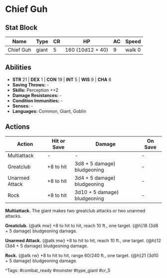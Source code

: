 # Chief Guh

## Stat Block

| Name | Type | CR | HP | AC | Speed |
|------|------|----|----|----|-------|
| Chief Guh | giant | 5 | 160 (10d12 + 40) | 9 | walk 0 |

## Abilities

- **STR** 21 | **DEX** 1 | **CON** 19 | **INT** 5 | **WIS** 9 | **CHA** 6
- **Saving Throws:** -  
- **Skills:** Perception ++2  
- **Damage Resistances:** -  
- **Condition Immunities:** -  
- **Senses:** -  
- **Languages:** Common, Giant, Goblin


## Actions

| Action | Hit or Save | Damage | On Save |
|--------|--------------|--------|----------|
| Multiattack | - | - | - |
| Greatclub | +8 to hit | 3d8 + 5 damage) bludgeoning | - |
| Unarmed Attack | +8 to hit | 3d4 + 5 damage) bludgeoning | - |
| Rock | +8 to hit | 3d10 + 5 damage) bludgeoning | - |

**Multiattack.** The giant makes two greatclub attacks or two unarmed attacks.

**Greatclub.** {@atk mw} +8 to hit to hit, reach 10 ft., one target. {@h}18 (3d8 + 5 damage) bludgeoning damage.

**Unarmed Attack.** {@atk mw} +8 to hit to hit, reach 10 ft., one target. {@h}12 (3d4 + 5 damage) bludgeoning damage.

**Rock.** {@atk rw} +8 to hit to hit, range 60/240 ft., one target. {@h}21 (3d10 + 5 damage) bludgeoning damage.


^Tags: #combat_ready #monster #type_giant #cr_5